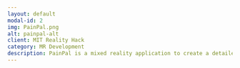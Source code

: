 ```yaml
---
layout: default
modal-id: 2
img: PainPal.png
alt: painpal-alt
client: MIT Reality Hack
category: MR Development
description: PainPal is a mixed reality application to create a detailed visualization of the user’s pain points, allowing them to see exactly where and how your body is affected. With this information, PainPal suggests personalized exercises and stretches tailored to their specific needs, helping them to reduce pain and improve their overall well-being. I designed a website visualizing the patient’s areas of pain and the expected healing period accompanying the main PainPal application. Our team won the semifinalists for the best VR application in ensuring healthy lives and promoting wellbeing for all ages.
---
```

